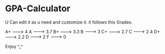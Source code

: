 # GPA-Calculator
U Can edit it as u need and customize it.
it follows this Grades.

A+  ---> 4
A   ---> 3.7
B+  ---> 3.3
B   ---> 3
C+  ---> 2.7
C   ---> 2.4
D+  ---> 2.2
D   ---> 2
F   ---> 0


Enjoy ^_^
